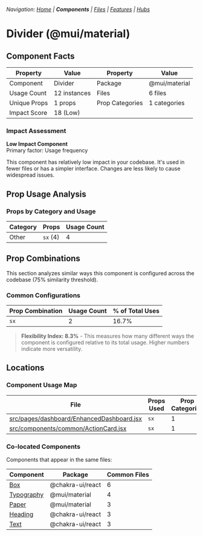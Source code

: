 
*Navigation: [Home](../../index.md) | **Components** | [Files](../../files.md) | [Features](../../features.md) | [Hubs](../../hubs.md)*



# Divider (@mui/material)

## Component Facts

| Property | Value | Property | Value |
|----------|-------|----------|-------|
| Component | Divider | Package | @mui/material |
| Usage Count | 12 instances | Files | 6 files |
| Unique Props | 1 props | Prop Categories | 1 categories |
| Impact Score | 18 (Low) | | |

### Impact Assessment

**Low Impact Component**  
Primary factor: Usage frequency

This component has relatively low impact in your codebase. It&#x27;s used in fewer files or has a simpler interface. Changes are less likely to cause widespread issues.

## Prop Usage Analysis

### Props by Category and Usage

| Category | Props | Usage Count |
|----------|-------|-------------|
| Other | `sx` (4) | 4 |

## Prop Combinations

This section analyzes similar ways this component is configured across the codebase (75% similarity threshold).

### Common Configurations

| Prop Combination | Usage Count | % of Total Uses |
|------------------|-------------|----------------|
| `sx` | 2 | 16.7% |

> **Flexibility Index: 8.3%** - This measures how many different ways the component is configured relative to its total usage. Higher numbers indicate more versatility.

## Locations

### Component Usage Map

| File | Props Used | Prop Categories |
|------|------------|----------------|
| [src/pages/dashboard/EnhancedDashboard.jsx](https://github.com/star4beam/react-import-analyzer/blob/main/test-project/src/pages/dashboard/EnhancedDashboard.jsx) | `sx` | 1 |
| [src/components/common/ActionCard.jsx](https://github.com/star4beam/react-import-analyzer/blob/main/test-project/src/components/common/ActionCard.jsx) | `sx` | 1 |

### Co-located Components
Components that appear in the same files:

| Component | Package | Common Files |
|-----------|---------|--------------|
| [Box](../@chakra-ui_react/Box.md) | @chakra-ui/react | 6 |
| [Typography](../@mui_material/Typography.md) | @mui/material | 4 |
| [Paper](../@mui_material/Paper.md) | @mui/material | 3 |
| [Heading](../@chakra-ui_react/Heading.md) | @chakra-ui/react | 3 |
| [Text](../@chakra-ui_react/Text.md) | @chakra-ui/react | 3 |
